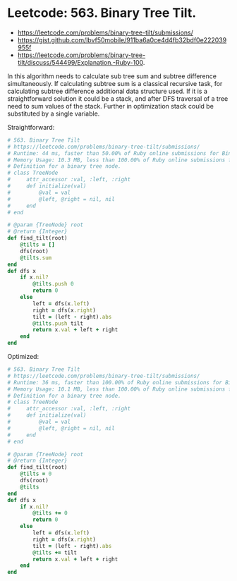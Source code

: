 # Leetcode: 563. Binary Tree Tilt.

- https://leetcode.com/problems/binary-tree-tilt/submissions/
- https://gist.github.com/lbvf50mobile/911ba6a0ce4d4fb32bdf0e222039955f
- https://leetcode.com/problems/binary-tree-tilt/discuss/544499/Explanation.-Ruby-100.

In this algorithm needs to calculate sub tree sum and subtree difference simultaneously. If calculating subtree sum is a classical recursive task, for calculating subtree difference additional data structure used. If it is a straightforward solution it could be a stack, and after DFS traversal of a tree need to sum values of the stack. Further in optimization stack could be substituted by a single variable. 


Straightforward: 

```Ruby
# 563. Binary Tree Tilt
# https://leetcode.com/problems/binary-tree-tilt/submissions/
# Runtime: 44 ms, faster than 50.00% of Ruby online submissions for Binary Tree Tilt.
# Memory Usage: 10.3 MB, less than 100.00% of Ruby online submissions for Binary Tree Tilt.
# Definition for a binary tree node.
# class TreeNode
#     attr_accessor :val, :left, :right
#     def initialize(val)
#         @val = val
#         @left, @right = nil, nil
#     end
# end

# @param {TreeNode} root
# @return {Integer}
def find_tilt(root)
    @tilts = []
    dfs(root)
    @tilts.sum
end
def dfs x
    if x.nil?
        @tilts.push 0
        return 0
    else
        left = dfs(x.left)
        right = dfs(x.right)
        tilt = (left - right).abs
        @tilts.push tilt
        return x.val + left + right
    end
end
```

Optimized:

```Ruby
# 563. Binary Tree Tilt
# https://leetcode.com/problems/binary-tree-tilt/submissions/
# Runtime: 36 ms, faster than 100.00% of Ruby online submissions for Binary Tree Tilt.
# Memory Usage: 10.1 MB, less than 100.00% of Ruby online submissions for Binary Tree Tilt.
# Definition for a binary tree node.
# class TreeNode
#     attr_accessor :val, :left, :right
#     def initialize(val)
#         @val = val
#         @left, @right = nil, nil
#     end
# end

# @param {TreeNode} root
# @return {Integer}
def find_tilt(root)
    @tilts = 0
    dfs(root)
    @tilts
end
def dfs x
    if x.nil?
        @tilts += 0
        return 0
    else
        left = dfs(x.left)
        right = dfs(x.right)
        tilt = (left - right).abs
        @tilts += tilt
        return x.val + left + right
    end
end
```
